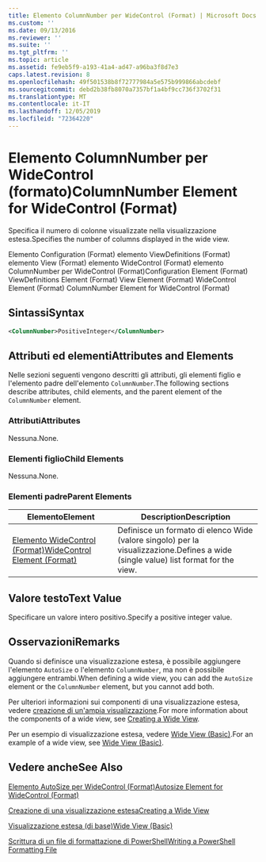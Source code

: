 ```yaml
---
title: Elemento ColumnNumber per WideControl (Format) | Microsoft Docs
ms.custom: ''
ms.date: 09/13/2016
ms.reviewer: ''
ms.suite: ''
ms.tgt_pltfrm: ''
ms.topic: article
ms.assetid: fe9eb5f9-a193-41a4-ad47-a96ba3f8d7e3
caps.latest.revision: 8
ms.openlocfilehash: 49f501538b8f72777984a5e575b999866abcdebf
ms.sourcegitcommit: debd2b38fb8070a7357bf1a4bf9cc736f3702f31
ms.translationtype: MT
ms.contentlocale: it-IT
ms.lasthandoff: 12/05/2019
ms.locfileid: "72364220"
---
```

# <a name="columnnumber-element-for-widecontrol-format"></a><span data-ttu-id="9bf54-102">Elemento ColumnNumber per WideControl (formato)</span><span class="sxs-lookup"><span data-stu-id="9bf54-102">ColumnNumber Element for WideControl (Format)</span></span>

<span data-ttu-id="9bf54-103">Specifica il numero di colonne visualizzate nella visualizzazione estesa.</span><span class="sxs-lookup"><span data-stu-id="9bf54-103">Specifies the number of columns displayed in the wide view.</span></span>

<span data-ttu-id="9bf54-104">Elemento Configuration (Format) elemento ViewDefinitions (Format) elemento View (Format) elemento WideControl (Format) elemento ColumnNumber per WideControl (Format)</span><span class="sxs-lookup"><span data-stu-id="9bf54-104">Configuration Element (Format) ViewDefinitions Element (Format) View Element (Format) WideControl Element (Format) ColumnNumber Element for WideControl (Format)</span></span>

## <a name="syntax"></a><span data-ttu-id="9bf54-105">Sintassi</span><span class="sxs-lookup"><span data-stu-id="9bf54-105">Syntax</span></span>

```xml
<ColumnNumber>PositiveInteger</ColumnNumber>
```

## <a name="attributes-and-elements"></a><span data-ttu-id="9bf54-106">Attributi ed elementi</span><span class="sxs-lookup"><span data-stu-id="9bf54-106">Attributes and Elements</span></span>

<span data-ttu-id="9bf54-107">Nelle sezioni seguenti vengono descritti gli attributi, gli elementi figlio e l'elemento padre dell'elemento `ColumnNumber`.</span><span class="sxs-lookup"><span data-stu-id="9bf54-107">The following sections describe attributes, child elements, and the parent element of the `ColumnNumber` element.</span></span>

### <a name="attributes"></a><span data-ttu-id="9bf54-108">Attributi</span><span class="sxs-lookup"><span data-stu-id="9bf54-108">Attributes</span></span>

<span data-ttu-id="9bf54-109">Nessuna.</span><span class="sxs-lookup"><span data-stu-id="9bf54-109">None.</span></span>

### <a name="child-elements"></a><span data-ttu-id="9bf54-110">Elementi figlio</span><span class="sxs-lookup"><span data-stu-id="9bf54-110">Child Elements</span></span>

<span data-ttu-id="9bf54-111">Nessuna.</span><span class="sxs-lookup"><span data-stu-id="9bf54-111">None.</span></span>

### <a name="parent-elements"></a><span data-ttu-id="9bf54-112">Elementi padre</span><span class="sxs-lookup"><span data-stu-id="9bf54-112">Parent Elements</span></span>

|<span data-ttu-id="9bf54-113">Elemento</span><span class="sxs-lookup"><span data-stu-id="9bf54-113">Element</span></span>|<span data-ttu-id="9bf54-114">Description</span><span class="sxs-lookup"><span data-stu-id="9bf54-114">Description</span></span>|
|-------------|-----------------|
|[<span data-ttu-id="9bf54-115">Elemento WideControl (Format)</span><span class="sxs-lookup"><span data-stu-id="9bf54-115">WideControl Element (Format)</span></span>](./widecontrol-element-format.md)|<span data-ttu-id="9bf54-116">Definisce un formato di elenco Wide (valore singolo) per la visualizzazione.</span><span class="sxs-lookup"><span data-stu-id="9bf54-116">Defines a wide (single value) list format for the view.</span></span>|

## <a name="text-value"></a><span data-ttu-id="9bf54-117">Valore testo</span><span class="sxs-lookup"><span data-stu-id="9bf54-117">Text Value</span></span>

<span data-ttu-id="9bf54-118">Specificare un valore intero positivo.</span><span class="sxs-lookup"><span data-stu-id="9bf54-118">Specify a positive integer value.</span></span>

## <a name="remarks"></a><span data-ttu-id="9bf54-119">Osservazioni</span><span class="sxs-lookup"><span data-stu-id="9bf54-119">Remarks</span></span>

<span data-ttu-id="9bf54-120">Quando si definisce una visualizzazione estesa, è possibile aggiungere l'elemento `AutoSize` o l'elemento `ColumnNumber`, ma non è possibile aggiungere entrambi.</span><span class="sxs-lookup"><span data-stu-id="9bf54-120">When defining a wide view, you can add the `AutoSize` element or the `ColumnNumber` element, but you cannot add both.</span></span>

<span data-ttu-id="9bf54-121">Per ulteriori informazioni sui componenti di una visualizzazione estesa, vedere [creazione di un'ampia visualizzazione](./creating-a-wide-view.md).</span><span class="sxs-lookup"><span data-stu-id="9bf54-121">For more information about the components of a wide view, see [Creating a Wide View](./creating-a-wide-view.md).</span></span>

<span data-ttu-id="9bf54-122">Per un esempio di visualizzazione estesa, vedere [Wide View (Basic)](./wide-view-basic.md).</span><span class="sxs-lookup"><span data-stu-id="9bf54-122">For an example of a wide view, see [Wide View (Basic)](./wide-view-basic.md).</span></span>

## <a name="see-also"></a><span data-ttu-id="9bf54-123">Vedere anche</span><span class="sxs-lookup"><span data-stu-id="9bf54-123">See Also</span></span>

[<span data-ttu-id="9bf54-124">Elemento AutoSize per WideControl (Format)</span><span class="sxs-lookup"><span data-stu-id="9bf54-124">Autosize Element for WideControl (Format)</span></span>](./autosize-element-for-widecontrol-format.md)

[<span data-ttu-id="9bf54-125">Creazione di una visualizzazione estesa</span><span class="sxs-lookup"><span data-stu-id="9bf54-125">Creating a Wide View</span></span>](./creating-a-wide-view.md)

[<span data-ttu-id="9bf54-126">Visualizzazione estesa (di base)</span><span class="sxs-lookup"><span data-stu-id="9bf54-126">Wide View (Basic)</span></span>](./wide-view-basic.md)

[<span data-ttu-id="9bf54-127">Scrittura di un file di formattazione di PowerShell</span><span class="sxs-lookup"><span data-stu-id="9bf54-127">Writing a PowerShell Formatting File</span></span>](./writing-a-powershell-formatting-file.md)
